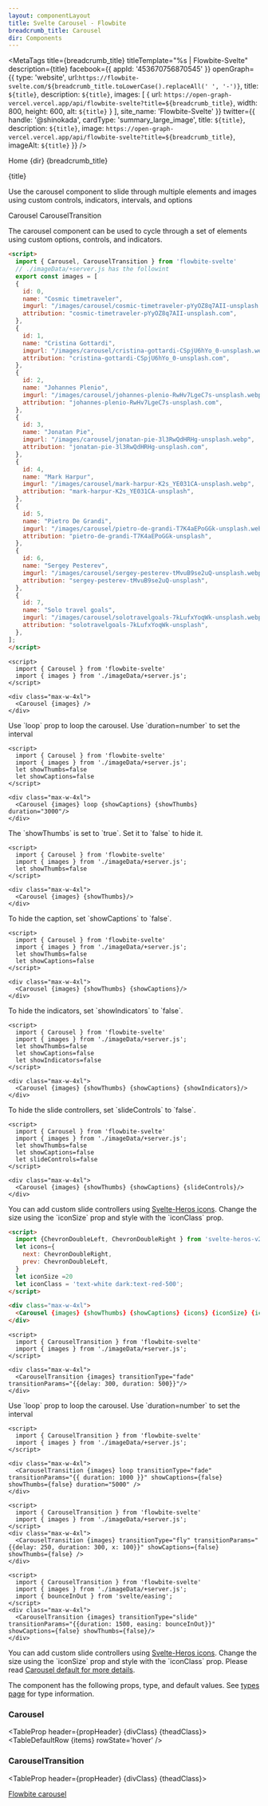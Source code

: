 ```yaml
---
layout: componentLayout
title: Svelte Carousel - Flowbite
breadcrumb_title: Carousel
dir: Components
---
```



<MetaTags
  title={breadcrumb_title}
  titleTemplate="%s | Flowbite-Svelte"
  description={title}
  facebook={{
  appId: '453670756870545'
}}
openGraph={{
  type: 'website',
  url:`https://flowbite-svelte.com/${breadcrumb_title.toLowerCase().replaceAll(' ', '-')}`,
    title: `${title}`,
    description: `${title}`,
    images: [
      {
        url: `https://open-graph-vercel.vercel.app/api/flowbite-svelte?title=${breadcrumb_title}`,
        width: 800,
        height: 600,
        alt: `${title}`
      }
    ],
    site_name: 'Flowbite-Svelte'
  }}
  twitter={{
    handle: '@shinokada',
    cardType: 'summary_large_image',
    title: `${title}`,
    description: `${title}`,
    image: `https://open-graph-vercel.vercel.app/api/flowbite-svelte?title=${breadcrumb_title}`,
    imageAlt: `${title}`
  }}
/>

<script>
  import { Htwo, ExampleDiv, GitHubSource, CompoDescription, TableProp, TableDefaultRow} from '../utils'
import { MetaTags } from 'svelte-meta-tags';
  import { Breadcrumb, BreadcrumbItem, Heading, P, A } from '$lib'
  // Props table
  import { props as items } from '../props/Carousel.json'
  import { props as items2 } from '../props/CarouselTransition.json'
	let propHeader = ['Name', 'Type', 'Default']
	let divClass='w-full relative overflow-x-auto shadow-md sm:rounded-lg py-4'
  let theadClass ='text-xs text-gray-700 uppercase bg-gray-50 dark:bg-gray-700 dark:text-white'
</script>

<Breadcrumb class="pt-16 py-8">
  <BreadcrumbItem href="/" home >Home</BreadcrumbItem>
  <BreadcrumbItem>{dir}</BreadcrumbItem>
  <BreadcrumbItem>{breadcrumb_title}</BreadcrumbItem>
</Breadcrumb>

<Heading class="mb-2" tag="h1" customSize="text-3xl">{title}</Heading>

<CompoDescription>Use the carousel component to slide through multiple elements and images using custom controls, indicators, intervals, and options</CompoDescription>

<ExampleDiv>
<GitHubSource href="carousels/Carousel.svelte">Carousel</GitHubSource>
<GitHubSource href="carousels/CarouselTransition.svelte">CarouselTransition</GitHubSource>
</ExampleDiv>

The carousel component can be used to cycle through a set of elements using custom options, controls, and indicators.

<Htwo label="Setup" />

```html
<script>
  import { Carousel, CarouselTransition } from 'flowbite-svelte'
  // ./imageData/+server.js has the followint
  export const images = [
  {
    id: 0,
    name: "Cosmic timetraveler",
    imgurl: "/images/carousel/cosmic-timetraveler-pYyOZ8q7AII-unsplash.webp",
    attribution: "cosmic-timetraveler-pYyOZ8q7AII-unsplash.com",
  },
  {
    id: 1,
    name: "Cristina Gottardi",
    imgurl: "/images/carousel/cristina-gottardi-CSpjU6hYo_0-unsplash.webp",
    attribution: "cristina-gottardi-CSpjU6hYo_0-unsplash.com",
  },
  {
    id: 2,
    name: "Johannes Plenio",
    imgurl: "/images/carousel/johannes-plenio-RwHv7LgeC7s-unsplash.webp",
    attribution: "johannes-plenio-RwHv7LgeC7s-unsplash.com",
  },
  {
    id: 3,
    name: "Jonatan Pie",
    imgurl: "/images/carousel/jonatan-pie-3l3RwQdHRHg-unsplash.webp",
    attribution: "jonatan-pie-3l3RwQdHRHg-unsplash.com",
  },
  {
    id: 4,
    name: "Mark Harpur",
    imgurl: "/images/carousel/mark-harpur-K2s_YE031CA-unsplash.webp",
    attribution: "mark-harpur-K2s_YE031CA-unsplash",
  },
  {
    id: 5,
    name: "Pietro De Grandi",
    imgurl: "/images/carousel/pietro-de-grandi-T7K4aEPoGGk-unsplash.webp",
    attribution: "pietro-de-grandi-T7K4aEPoGGk-unsplash",
  },
  {
    id: 6,
    name: "Sergey Pesterev",
    imgurl: "/images/carousel/sergey-pesterev-tMvuB9se2uQ-unsplash.webp",
    attribution: "sergey-pesterev-tMvuB9se2uQ-unsplash",
  },
  {
    id: 7,
    name: "Solo travel goals",
    imgurl: "/images/carousel/solotravelgoals-7kLufxYoqWk-unsplash.webp",
    attribution: "solotravelgoals-7kLufxYoqWk-unsplash",
  },
];
</script>
```

<Htwo label="Default Carousel" />

```svelte example
<script>
  import { Carousel } from 'flowbite-svelte'
  import { images } from './imageData/+server.js';
</script>

<div class="max-w-4xl">
  <Carousel {images} />
</div>
```

<Htwo label="Loop" />

<p>Use `loop` prop to loop the carousel. Use `duration=number` to set the interval</p>

```svelte example
<script>
  import { Carousel } from 'flowbite-svelte'
  import { images } from './imageData/+server.js';
  let showThumbs=false
  let showCaptions=false
</script>

<div class="max-w-4xl">
  <Carousel {images} loop {showCaptions} {showThumbs} duration="3000"/>
</div>
```

<Htwo label="Without thumbnails"/>

<p>The `showThumbs` is set to `true`. Set it to `false` to hide it.</p>

```svelte example
<script>
  import { Carousel } from 'flowbite-svelte'
  import { images } from './imageData/+server.js';
  let showThumbs=false
</script>

<div class="max-w-4xl">
  <Carousel {images} {showThumbs}/>
</div>
```

<Htwo label="Without caption" />

<p>To hide the caption, set `showCaptions` to `false`.</p>

```svelte example
<script>
  import { Carousel } from 'flowbite-svelte'
  import { images } from './imageData/+server.js';
  let showThumbs=false
  let showCaptions=false
</script>

<div class="max-w-4xl">
  <Carousel {images} {showThumbs} {showCaptions}/>
</div>
```

<Htwo label="Without indicators" />

<p>To hide the indicators, set `showIndicators` to `false`.</p>

```svelte example
<script>
  import { Carousel } from 'flowbite-svelte'
  import { images } from './imageData/+server.js';
  let showThumbs=false
  let showCaptions=false
  let showIndicators=false
</script>

<div class="max-w-4xl">
  <Carousel {images} {showThumbs} {showCaptions} {showIndicators}/>
</div>
```

<Htwo label="Without slide controllers" />

<p>To hide the slide controllers, set `slideControls` to `false`.</p>

```svelte example
<script>
  import { Carousel } from 'flowbite-svelte'
  import { images } from './imageData/+server.js';
  let showThumbs=false
  let showCaptions=false
  let slideControls=false
</script>

<div class="max-w-4xl">
  <Carousel {images} {showThumbs} {showCaptions} {slideControls}/>
</div>
```

<Htwo label="Custom slide controllers" />

<p>You can add custom slide controllers using <a href="/icons/heroicons">Svelte-Heros icons</a>. Change the size using the `iconSize` prop and style with the `iconClass` prop.</p>

```html
<script>
  import {ChevronDoubleLeft, ChevronDoubleRight } from 'svelte-heros-v2'
  let icons={
    next: ChevronDoubleRight,
    prev: ChevronDoubleLeft,
  }
  let iconSize =20
  let iconClass = 'text-white dark:text-red-500';
</script>

<div class="max-w-4xl">
  <Carousel {images} {showThumbs} {showCaptions} {icons} {iconSize} {iconClass}/>
</div>
```

<Htwo label="Carousel transition" />

```svelte example
<script>
  import { CarouselTransition } from 'flowbite-svelte'
  import { images } from './imageData/+server.js';
</script>

<div class="max-w-4xl">
  <CarouselTransition {images} transitionType="fade" transitionParams="{{delay: 300, duration: 500}}"/>
</div>
```

<Htwo label="Loop" />

<p>Use `loop` prop to loop the carousel. Use `duration=number` to set the interval</p>

```svelte example
<script>
  import { CarouselTransition } from 'flowbite-svelte'
  import { images } from './imageData/+server.js';
</script>

<div class="max-w-4xl">
  <CarouselTransition {images} loop transitionType="fade" transitionParams="{{ duration: 1000 }}" showCaptions={false} showThumbs={false} duration="5000" />
</div>
```

<Htwo label="Fly example" />

```svelte example
<script>
  import { CarouselTransition } from 'flowbite-svelte'
  import { images } from './imageData/+server.js';
</script>
<div class="max-w-4xl">
  <CarouselTransition {images} transitionType="fly" transitionParams="{{delay: 250, duration: 300, x: 100}}" showCaptions={false} showThumbs={false} />
</div>
```

<Htwo label="Slide example" />

```svelte example
<script>
  import { CarouselTransition } from 'flowbite-svelte'
  import { images } from './imageData/+server.js';
  import { bounceInOut } from 'svelte/easing';
</script>
<div class="max-w-4xl">
  <CarouselTransition {images} transitionType="slide" transitionParams="{{duration: 1500, easing: bounceInOut}}" showCaptions={false} showThumbs={false}/>
</div>
```

<Htwo label="Custom slide controllers" />

<p>You can add custom slide controllers using <a href="/icons/heroicons">Svelte-Heros icons</a>. Change the size using the `iconSize` prop and style with the `iconClass` prop. Please read <a href="/carousels/default#Custom_slide_controllers">Carousel default for more details</a>.</p>

<Htwo label="Props" />

<p>The component has the following props, type, and default values. See <A href="/pages/types">types 
 page</A> for type information.</p>

<h3 class='text-xl w-full dark:text-white py-4'>Carousel</h3>

<TableProp header={propHeader} {divClass} {theadClass}>
  <TableDefaultRow {items} rowState='hover' />
</TableProp>

<h3 class='text-xl w-full dark:text-white py-4'>CarouselTransition</h3>

<TableProp header={propHeader} {divClass} {theadClass}>
  <TableDefaultRow items={items2} rowState='hover' />
</TableProp>

<Htwo label="References" />

<P>
  <A href="https://flowbite.com/docs/components/carousel/" target="_blank" rel="noreferrer" class="link"
    >Flowbite carousel</A
  >
</P>
